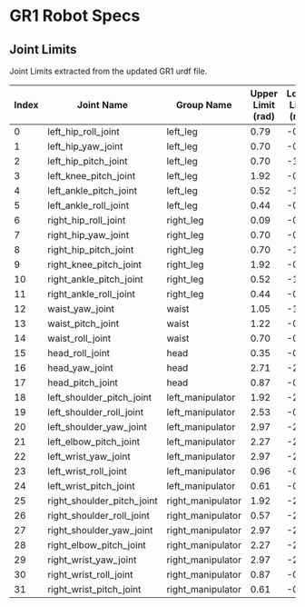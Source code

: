 # GR1 Robot Specs

## Joint Limits

Joint Limits extracted from the updated GR1 urdf file.

| Index | Joint Name                 | Group Name        | Upper Limit (rad) | Lower Limit (rad) | Velocity Limit (rad/s) | Torque Limit (Nm) |
|-------|----------------------------|-------------------|-------------------|-------------------|------------------------|-------------------|
| 0     | left_hip_roll_joint        | left_leg          | 0.79              | -0.09             | 7.64                   | 84.18             |
| 1     | left_hip_yaw_joint         | left_leg          | 0.70              | -0.70             | 9.80                   | 65.00             |
| 2     | left_hip_pitch_joint       | left_leg          | 0.70              | -1.75             | 18.54                  | 135.00            |
| 3     | left_knee_pitch_joint      | left_leg          | 1.92              | -0.09             | 18.53                  | 135.00            |
| 4     | left_ankle_pitch_joint     | left_leg          | 0.52              | -1.05             | 10.26                  | 41.67             |
| 5     | left_ankle_roll_joint      | left_leg          | 0.44              | -0.44             | 10.26                  | 41.67             |
| 6     | right_hip_roll_joint       | right_leg         | 0.09              | -0.79             | 7.64                   | 84.18             |
| 7     | right_hip_yaw_joint        | right_leg         | 0.70              | -0.70             | 9.80                   | 65.00             |
| 8     | right_hip_pitch_joint      | right_leg         | 0.70              | -1.75             | 18.54                  | 135.00            |
| 9     | right_knee_pitch_joint     | right_leg         | 1.92              | -0.09             | 18.54                  | 135.00            |
| 10    | right_ankle_pitch_joint    | right_leg         | 0.52              | -1.05             | 10.26                  | 41.67             |
| 11    | right_ankle_roll_joint     | right_leg         | 0.44              | -0.44             | 10.26                  | 41.67             |
| 12    | waist_yaw_joint            | waist             | 1.05              | -1.05             | 9.80                   | 65.00             |
| 13    | waist_pitch_joint          | waist             | 1.22              | -0.52             | 9.80                   | 65.00             |
| 14    | waist_roll_joint           | waist             | 0.70              | -0.70             | 9.80                   | 65.00             |
| 15    | head_roll_joint            | head              | 0.35              | -0.35             | 15.08                  | 5.25              |
| 16    | head_yaw_joint             | head              | 2.71              | -2.71             | 15.08                  | 5.25              |
| 17    | head_pitch_joint           | head              | 0.87              | -0.87             | 15.08                  | 5.25              |
| 18    | left_shoulder_pitch_joint  | left_manipulator  | 1.92              | -2.79             | 6.28                   | 38.46             |
| 19    | left_shoulder_roll_joint   | left_manipulator  | 2.53              | -0.57             | 6.28                   | 38.46             |
| 20    | left_shoulder_yaw_joint    | left_manipulator  | 2.97              | -2.97             | 5.24                   | 30.30             |
| 21    | left_elbow_pitch_joint     | left_manipulator  | 2.27              | -2.27             | 5.24                   | 30.30             |
| 22    | left_wrist_yaw_joint       | left_manipulator  | 2.97              | -2.97             | 16.55                  | 13.17             |
| 23    | left_wrist_roll_joint      | left_manipulator  | 0.96              | -0.87             | 15.08                  | 5.25              |
| 24    | left_wrist_pitch_joint     | left_manipulator  | 0.61              | -0.61             | 15.08                  | 5.25              |
| 25    | right_shoulder_pitch_joint | right_manipulator | 1.92              | -2.79             | 6.28                   | 38.46             |
| 26    | right_shoulder_roll_joint  | right_manipulator | 0.57              | -2.53             | 6.28                   | 38.46             |
| 27    | right_shoulder_yaw_joint   | right_manipulator | 2.97              | -2.97             | 5.24                   | 30.30             |
| 28    | right_elbow_pitch_joint    | right_manipulator | 2.27              | -2.27             | 5.24                   | 30.30             |
| 29    | right_wrist_yaw_joint      | right_manipulator | 2.97              | -2.97             | 16.55                  | 13.17             |
| 30    | right_wrist_roll_joint     | right_manipulator | 0.87              | -0.96             | 15.08                  | 5.25              |
| 31    | right_wrist_pitch_joint    | right_manipulator | 0.61              | -0.61             | 15.08                  | 5.25              |
